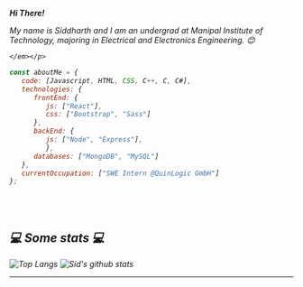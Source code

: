 <b><p><em>Hi There! </br></em></p></b>
<p><em>My name is Siddharth and I am an undergrad at Manipal Institute of Technology, majoring in Electrical and Electronics Engineering. 😊</br>


``` <p><em>Undergrad at Manipal Institute of Technology, majoring in Electrical and Electronics Engineering. 😊</br>
</em></p>
```

```javascript
const aboutMe = {
   code: [Javascript, HTML, CSS, C++, C, C#],
   technologies: {
      frontEnd: {
         js: ["React"],
         css: ["Bootstrap", "Sass"]
      },
      backEnd: {
         js: ["Node", "Express"],
         },
      databases: ["MongoDB", "MySQL"]
   },
   currentOccupation: ["SWE Intern @QuinLogic GmbH"]
};
```
</br></br>
<h2>💻 Some stats 💻</h2>

![Top Langs](https://github-readme-stats.vercel.app/api/top-langs/?username=SiddharthManoj14&layout=compact&theme=algolia)
![Sid's github stats](https://github-readme-stats.vercel.app/api?username=SiddharthManoj14&theme=algolia)

---
